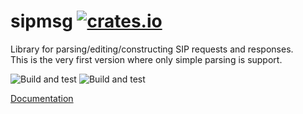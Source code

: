 # sipmsg [![crates.io](https://img.shields.io/crates/v/sipmsg.svg?maxAge=2592000)](https://crates.io/crates/sipmsg)
Library for parsing/editing/constructing SIP requests and responses.  
This is the very first version where only simple parsing is support.

![Build and test](https://github.com/armatusmiles/sipcore/workflows/sipmsg/badge.svg)   ![Build and test](https://github.com/armatusmiles/sipcore/workflows/sipmsg_no_std/badge.svg)

[Documentation](https://docs.rs/sipmsg)
